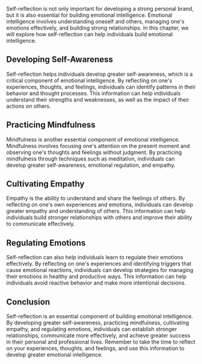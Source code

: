 
Self-reflection is not only important for developing a strong personal brand, but it is also essential for building emotional intelligence. Emotional intelligence involves understanding oneself and others, managing one's emotions effectively, and building strong relationships. In this chapter, we will explore how self-reflection can help individuals build emotional intelligence.

Developing Self-Awareness
-------------------------

Self-reflection helps individuals develop greater self-awareness, which is a critical component of emotional intelligence. By reflecting on one's experiences, thoughts, and feelings, individuals can identify patterns in their behavior and thought processes. This information can help individuals understand their strengths and weaknesses, as well as the impact of their actions on others.

Practicing Mindfulness
----------------------

Mindfulness is another essential component of emotional intelligence. Mindfulness involves focusing one's attention on the present moment and observing one's thoughts and feelings without judgment. By practicing mindfulness through techniques such as meditation, individuals can develop greater self-awareness, emotional regulation, and empathy.

Cultivating Empathy
-------------------

Empathy is the ability to understand and share the feelings of others. By reflecting on one's own experiences and emotions, individuals can develop greater empathy and understanding of others. This information can help individuals build stronger relationships with others and improve their ability to communicate effectively.

Regulating Emotions
-------------------

Self-reflection can also help individuals learn to regulate their emotions effectively. By reflecting on one's experiences and identifying triggers that cause emotional reactions, individuals can develop strategies for managing their emotions in healthy and productive ways. This information can help individuals avoid reactive behavior and make more intentional decisions.

Conclusion
----------

Self-reflection is an essential component of building emotional intelligence. By developing greater self-awareness, practicing mindfulness, cultivating empathy, and regulating emotions, individuals can establish stronger relationships, communicate more effectively, and achieve greater success in their personal and professional lives. Remember to take the time to reflect on your experiences, thoughts, and feelings, and use this information to develop greater emotional intelligence.
